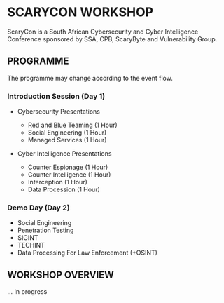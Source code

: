 # SCARYCON WORKSHOP

ScaryCon is a South African Cybersecurity and Cyber Intelligence Conference sponsored by SSA, CPB, ScaryByte and Vulnerability Group.

## PROGRAMME

The programme may change according to the event flow.

### Introduction Session (Day 1)

- Cybersecurity Presentations
  - Red and Blue Teaming (1 Hour)
  - Social Engineering (1 Hour)
  - Managed Services (1 Hour)


- Cyber Intelligence Presentations
  - Counter Espionage (1 Hour)
  - Counter Intelligence (1 Hour)
  - Interception (1 Hour)
  - Data Procession (1 Hour)

### Demo Day (Day 2)

- Social Engineering
- Penetration Testing
- SIGINT
- TECHINT
- Data Processing For Law Enforcement (+OSINT)

## WORKSHOP OVERVIEW

... In progress
